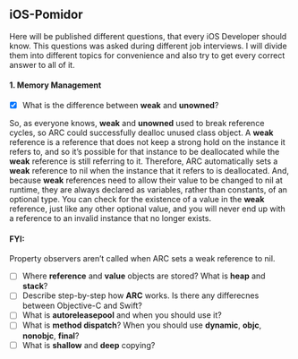 ## iOS-Pomidor
Here will be published different questions, that every iOS Developer should know. This questions was asked during different job interviews. I will divide them into different topics for convenience and also try to get every correct answer to all of it.

#### 1. Memory Management
 - [x] What is the difference between **weak** and **unowned**?

So, as everyone knows, **weak** and **unowned** used to break reference cycles, so ARC could successfully dealloc unused class object. A **weak** reference is a reference that does not keep a strong hold on the instance it refers to, and so it’s possible for that instance to be deallocated while the **weak** reference is still referring to it. Therefore, ARC automatically sets a **weak** reference to nil when the instance that it refers to is deallocated. And, because **weak** references need to allow their value to be changed to nil at runtime, they are always declared as variables, rather than constants, of an optional type. You can check for the existence of a value in the **weak** reference, just like any other optional value, and you will never end up with a reference to an invalid instance that no longer exists.

#### FYI:

Property observers aren’t called when ARC sets a weak reference to nil.
 
 
 - [ ] Where **reference** and **value** objects are stored? What is **heap** and **stack**?
 - [ ] Describe step-by-step how **ARC** works. Is there any differecnes between Objective-C and Swift?
 - [ ] What is **autoreleasepool** and when you should use it?
 - [ ] What is **method dispatch**? When you should use **dynamic**, **objc**, **nonobjc**, **final**?
 - [ ] What is **shallow** and **deep** copying?
